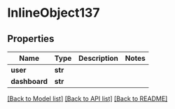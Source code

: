 # InlineObject137

## Properties
Name | Type | Description | Notes
------------ | ------------- | ------------- | -------------
**user** | **str** |  | 
**dashboard** | **str** |  | 

[[Back to Model list]](../README.md#documentation-for-models) [[Back to API list]](../README.md#documentation-for-api-endpoints) [[Back to README]](../README.md)


